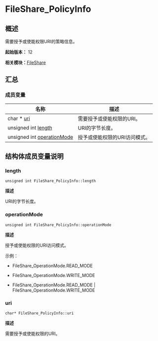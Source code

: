 # FileShare_PolicyInfo


## 概述

需要授予或使能权限URI的策略信息。

**起始版本：** 12

**相关模块：**[FileShare](file_share.md)


## 汇总


### 成员变量

| 名称 | 描述 | 
| -------- | -------- |
| char \* [uri](#uri) | 需要授予或使能权限的URI。 | 
| unsigned int [length](#length) | URI的字节长度。 | 
| unsigned int [operationMode](#operationmode) | 授予或使能权限的URI访问模式。 | 


## 结构体成员变量说明


### length

```
unsigned int FileShare_PolicyInfo::length
```

**描述**

URI的字节长度。


### operationMode

```
unsigned int FileShare_PolicyInfo::operationMode
```

**描述**

授予或使能权限的URI访问模式。

示例：

- FileShare_OperationMode.READ_MODE

- FileShare_OperationMode.WRITE_MODE

- FileShare_OperationMode.READ_MODE | FileShare_OperationMode.WRITE_MODE


### uri

```
char* FileShare_PolicyInfo::uri
```

**描述**

需要授予或使能权限的URI。
